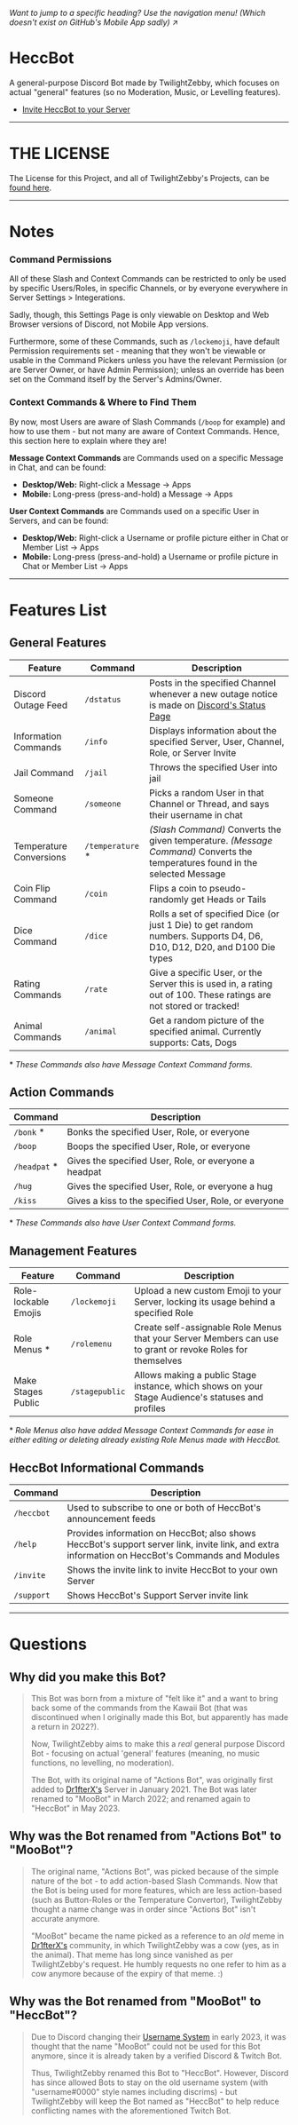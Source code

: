 *Want to jump to a specific heading? Use the navigation menu! (Which doesn't exist on GitHub's Mobile App sadly)* ↗

# HeccBot

A general-purpose Discord Bot made by TwilightZebby, which focuses on actual "general" features (so no Moderation, Music, or Levelling features).

- [Invite HeccBot to your Server](https://discord.com/api/oauth2/authorize?client_id=784058687412633601&permissions=274878221312&scope=applications.commands%20bot)

---

# THE LICENSE
The License for this Project, and all of TwilightZebby's Projects, can be [found here](https://github.com/TwilightZebby/license/blob/main/license.md).

---

# Notes
### Command Permissions
All of these Slash and Context Commands can be restricted to only be used by specific Users/Roles, in specific Channels, or by everyone everywhere in Server Settings > Integerations.

Sadly, though, this Settings Page is only viewable on Desktop and Web Browser versions of Discord, not Mobile App versions.

Furthermore, some of these Commands, such as `/lockemoji`, have default Permission requirements set - meaning that they won't be viewable or usable in the Command Pickers unless you have the relevant Permission (or are Server Owner, or have Admin Permission); unless an override has been set on the Command itself by the Server's Admins/Owner.

### Context Commands & Where to Find Them
By now, most Users are aware of Slash Commands (`/boop` for example) and how to use them - but not many are aware of Context Commands. Hence, this section here to explain where they are!

__Message Context Commands__ are Commands used on a specific Message in Chat, and can be found:
- **Desktop/Web:** Right-click a Message -> Apps
- **Mobile:** Long-press (press-and-hold) a Message -> Apps

__User Context Commands__ are Commands used on a specific User in Servers, and can be found:
- **Desktop/Web:** Right-click a Username or profile picture either in Chat or Member List -> Apps
- **Mobile:** Long-press (press-and-hold) a Username or profile picture in Chat or Member List -> Apps

---

# Features List

## General Features
| Feature | Command | Description |
|---------|------------|-------------|
| Discord Outage Feed | `/dstatus` | Posts in the specified Channel whenever a new outage notice is made on [Discord's Status Page](https://discordstatus.com) |
| Information Commands | `/info` | Displays information about the specified Server, User, Channel, Role, or Server Invite |
| Jail Command | `/jail` | Throws the specified User into jail |
| Someone Command | `/someone` | Picks a random User in that Channel or Thread, and says their username in chat |
| Temperature Conversions | `/temperature` \* | *(Slash Command)* Converts the given temperature. *(Message Command)* Converts the temperatures found in the selected Message |
| Coin Flip Command | `/coin` | Flips a coin to pseudo-randomly get Heads or Tails |
| Dice Command | `/dice` | Rolls a set of specified Dice (or just 1 Die) to get random numbers. Supports D4, D6, D10, D12, D20, and D100 Die types |
| Rating Commands | `/rate` | Give a specific User, or the Server this is used in, a rating out of 100. These ratings are not stored or tracked! |
| Animal Commands | `/animal` | Get a random picture of the specified animal. Currently supports: Cats, Dogs |

\* *These Commands also have Message Context Command forms.*

## Action Commands
| Command | Description |
|------------|-------------|
| `/bonk` \* | Bonks the specified User, Role, or everyone |
| `/boop` | Boops the specified User, Role, or everyone |
| `/headpat` \* | Gives the specified User, Role, or everyone a headpat |
| `/hug` | Gives the specified User, Role, or everyone a hug |
| `/kiss` | Gives a kiss to the specified User, Role, or everyone |

\* *These Commands also have User Context Command forms.*

## Management Features
| Feature | Command | Description |
|---------|------------|-------------|
| Role-lockable Emojis | `/lockemoji` | Upload a new custom Emoji to your Server, locking its usage behind a specified Role |
| Role Menus \* | `/rolemenu` | Create self-assignable Role Menus that your Server Members can use to grant or revoke Roles for themselves |
| Make Stages Public | `/stagepublic` | Allows making a public Stage instance, which shows on your Stage Audience's statuses and profiles |

\* *Role Menus also have added Message Context Commands for ease in either editing or deleting already existing Role Menus made with HeccBot.*

## HeccBot Informational Commands
| Command | Description |
|------------|-------------|
| `/heccbot` | Used to subscribe to one or both of HeccBot's announcement feeds |
| `/help` | Provides information on HeccBot; also shows HeccBot's support server link, invite link, and extra information on HeccBot's Commands and Modules |
| `/invite` | Shows the invite link to invite HeccBot to your own Server |
| `/support` | Shows HeccBot's Support Server invite link |

---

# Questions
## Why did you make this Bot?
> This Bot was born from a mixture of "felt like it" and a want to bring back some of the commands from the Kawaii Bot (that was discontinued when I originally made this Bot, but apparently has made a return in 2022?).
> 
> Now, TwilightZebby aims to make this a *real* general purpose Discord Bot - focusing on actual 'general' features (meaning, no music functions, no levelling, no moderation).
> 
> The Bot, with its original name of "Actions Bot", was originally first added to [Dr1fterX's](https://www.twitch.tv/Dr1fterX) Server in January 2021. The Bot was later renamed to "MooBot" in March 2022; and renamed again to "HeccBot" in May 2023.

## Why was the Bot renamed from "Actions Bot" to "MooBot"?
> The original name, "Actions Bot", was picked because of the simple nature of the bot - to add action-based Slash Commands.
> Now that the Bot is being used for more features, which are less action-based (such as Button-Roles or the Temperature Convertor), TwilightZebby thought a name change was in order since "Actions Bot" isn't accurate anymore.
>
> "MooBot" became the name picked as a reference to an *old* meme in [Dr1fterX's](https://www.twitch.tv/Dr1fterX) community, in which TwilightZebby was a cow (yes, as in the animal).
> That meme has long since vanished as per TwilightZebby's request. He humbly requests no one refer to him as a cow anymore because of the expiry of that meme. :)

## Why was the Bot renamed from "MooBot" to "HeccBot"?
> Due to Discord changing their [Username System](https://dis.gd/usernames) in early 2023, it was thought that the name "MooBot" could not be used for this Bot anymore, since it is already taken by a verified Discord & Twitch Bot.
> 
> Thus, TwilightZebby renamed this Bot to "HeccBot". However, Discord has since allowed Bots to stay on the old username system (with "username#0000" style names including discrims) - but TwilightZebby will keep the Bot named as "HeccBot" to help reduce conflicting names with the aforementioned Twitch Bot.
